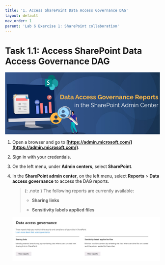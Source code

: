 ```yaml
---
title: '1. Access SharePoint Data Access Governance DAG'
layout: default
nav_order: 1
parent: 'Lab 6 Exercise 1: SharePoint collaboration'
---
```


# Task 1.1: Access SharePoint Data Access Governance DAG

![a2.jpg](../media/lab6/a2.jpg)

1. Open a browser and go to **[https://admin.microsoft.com/](https://admin.microsoft.com/)**.

1. Sign in with your credentials.

1. On the left menu, under **Admin centers**, select **SharePoint**.

1. In the **SharePoint admin center**, on the left menu, select **Reports** > **Data access governance** to access the DAG reports.  

    >{: .note }
    > The following reports are currently available: 
    >
    >- **Sharing links**
    >
    >- **Sensitivity labels applied files**
    >
    ![a3.jpg](../media/lab6/a3.jpg)

